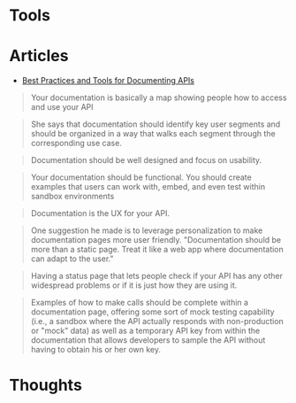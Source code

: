 
# Tools



# Articles
- [Best Practices and Tools for Documenting APIs](https://www.programmableweb.com/news/best-practices-and-tools-documenting-apis/analysis/2017/09/27)

> Your documentation is basically a map showing people how to access and use your API  

> She says that documentation should identify key user segments and should be organized in a way that walks each segment through the corresponding use case.  

> Documentation should be well designed and focus on usability.  

> Your documentation should be functional. You should create examples that users can work with, embed, and even test within sandbox environments  

> Documentation is the UX for your API.

> One suggestion he made is to leverage personalization to make documentation pages more user friendly. "Documentation should be more than a static page. Treat it like a web app where documentation can adapt to the user."  

> Having a status page that lets people check if your API has any other widespread problems or if it is just how they are using it.  

> Examples of how to make calls should be complete within a documentation page, offering some sort of mock testing capability (i.e., a sandbox where the API actually responds with non-production or "mock" data) as well as a temporary API key from within the documentation that allows developers to sample the API without having to obtain his or her own key.  

# Thoughts

